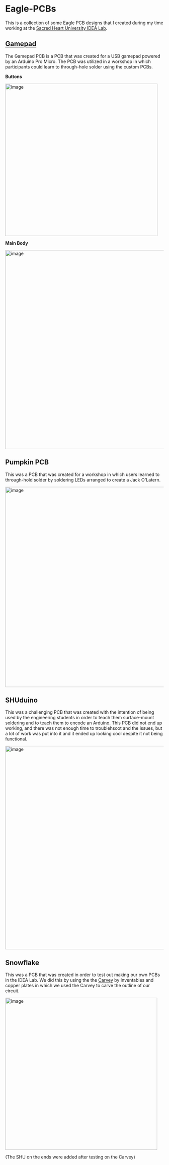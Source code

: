 # Eagle-PCBs
This is a collection of some Eagle PCB designs that I created during my time working at the [Sacred Heart University IDEA Lab](https://www.sacredheart.edu/academics/colleges--schools/school-of-computer-science--engineering/facilities/idea-lab/).

## <a href="https://github.com/lcaraballoj/Arduino-Gamepad" target="_blank">Gamepad</a>
The Gamepad PCB is a PCB that was created for a USB gamepad powered by an Arduino Pro Micro. The PCB was utilized in a workshop in which participants could learn to through-hole solder using the custom PCBs.

**Buttons**

<img width="484" alt="image" src="https://github.com/lcaraballoj/Eagle-PCBs/assets/71469786/33f36f45-2d50-4f71-8aee-cea75a3545c9">


**Main Body**

<img width="632" alt="image" src="https://github.com/lcaraballoj/Eagle-PCBs/assets/71469786/ecdde8f3-9f3f-49ec-9113-b5a660858bc1">


## Pumpkin PCB
This was a PCB that was created for a workshop in which users learned to through-hold solder by soldering LEDs arranged to create a Jack O'Latern. 

<img width="636" alt="image" src="https://github.com/lcaraballoj/Eagle-PCBs/assets/71469786/853b1664-09ea-428d-8c19-bda9c7246c67">

## SHUduino
This was a challenging PCB that was created with the intention of being used by the engineering students in order to teach them surface-mount soldering and to teach them to encode an Arduino. This PCB did not end up working, and there was not enough time to troublehsoot and the issues, but a lot of work was put into it and it ended up looking cool despite it not being functional. 

<img width="646" alt="image" src="https://github.com/lcaraballoj/Eagle-PCBs/assets/71469786/12e66874-d6e1-4797-af5d-dadac9db62ee">


## Snowflake
This was a PCB that was created in order to test out making our own PCBs in the IDEA Lab. We did this by using the the [Carvey](https://site.inventables.com/press/materials/carvey) by Inventables and copper plates in which we used the Carvey to carve the outline of our circuit. 

<img width="483" alt="image" src="https://github.com/lcaraballoj/Eagle-PCBs/assets/71469786/20b58a3f-ad63-4195-a7b2-1554b073f086">

(The SHU on the ends were added after testing on the Carvey)
